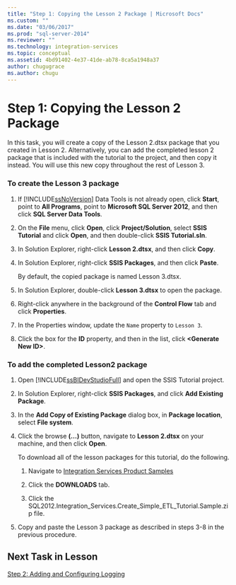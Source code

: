```yaml
---
title: "Step 1: Copying the Lesson 2 Package | Microsoft Docs"
ms.custom: ""
ms.date: "03/06/2017"
ms.prod: "sql-server-2014"
ms.reviewer: ""
ms.technology: integration-services
ms.topic: conceptual
ms.assetid: 4bd91402-4e37-41de-ab78-8ca5a1948a37
author: chugugrace
ms.author: chugu
---
```

# Step 1: Copying the Lesson 2 Package
  In this task, you will create a copy of the Lesson 2.dtsx package that you created in Lesson 2. Alternatively, you can add the completed lesson 2 package that is included with the tutorial to the project, and then copy it instead. You will use this new copy throughout the rest of Lesson 3.  
  
### To create the Lesson 3 package  
  
1.  If [!INCLUDE[ssNoVersion](../includes/ssnoversion-md.md)] Data Tools is not already open, click **Start**, point to **All Programs**, point to **Microsoft SQL Server 2012**, and then click **SQL Server Data Tools**.  
  
2.  On the **File** menu, click **Open**, click **Project/Solution**, select **SSIS Tutorial** and click **Open**, and then double-click **SSIS Tutorial.sln**.  
  
3.  In Solution Explorer, right-click **Lesson 2.dtsx**, and then click **Copy**.  
  
4.  In Solution Explorer, right-click **SSIS Packages**, and then click **Paste**.  
  
     By default, the copied package is named Lesson 3.dtsx.  
  
5.  In Solution Explorer, double-click **Lesson 3.dtsx** to open the package.  
  
6.  Right-click anywhere in the background of the **Control Flow** tab and click **Properties**.  
  
7.  In the Properties window, update the `Name` property to `Lesson 3`.  
  
8.  Click the box for the **ID** property, and then in the list, click **\<Generate New ID>**.  
  
### To add the completed Lesson2 package  
  
1.  Open [!INCLUDE[ssBIDevStudioFull](../includes/ssbidevstudiofull-md.md)] and open the SSIS Tutorial project.  
  
2.  In Solution Explorer, right-click **SSIS Packages**, and click **Add Existing Package**.  
  
3.  In the **Add Copy of Existing Package** dialog box, in **Package location**, select **File system**.  
  
4.  Click the browse **(...)** button, navigate to **Lesson 2.dtsx** on your machine, and then click **Open**.  
  
     To download all of the lesson packages for this tutorial, do the following.  
  
    1.  Navigate to [Integration Services Product Samples](https://go.microsoft.com/fwlink/?LinkId=275027)  
  
    2.  Click the **DOWNLOADS** tab.  
  
    3.  Click the SQL2012.Integration_Services.Create_Simple_ETL_Tutorial.Sample.zip file.  
  
5.  Copy and paste the Lesson 3 package as described in steps 3-8 in the previous procedure.  
  
## Next Task in Lesson  
 [Step 2: Adding and Configuring Logging](lesson-3-2-adding-and-configuring-logging.md)  
  
  
